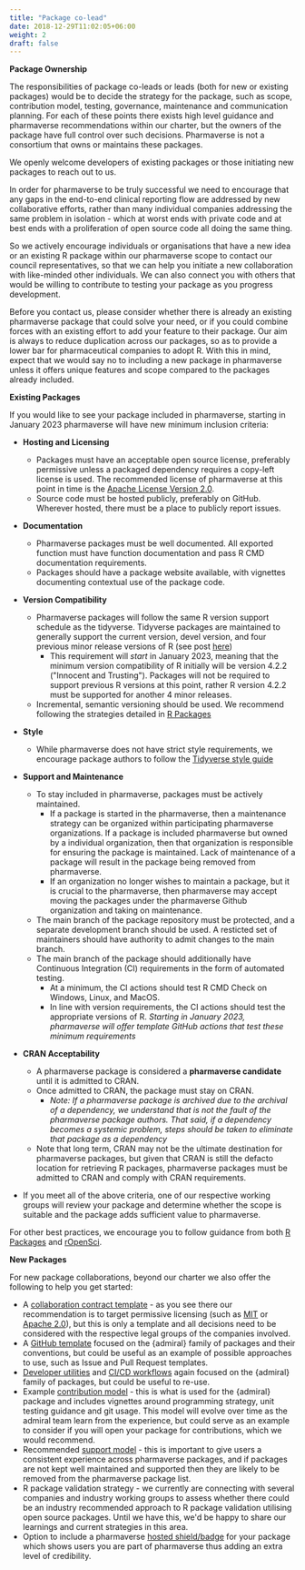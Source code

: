 ```yaml
---
title: "Package co-lead"
date: 2018-12-29T11:02:05+06:00
weight: 2
draft: false
---
```


**Package Ownership**

The responsibilities of package co-leads or leads (both for new or existing packages) would be to decide the strategy for the package, such as scope, contribution model, testing, governance, maintenance and communication planning.
For each of these points there exists high level guidance and pharmaverse recommendations within our charter, but the owners of the package have full control over such decisions.
Pharmaverse is not a consortium that owns or maintains these packages. 

We openly welcome developers of existing packages or those initiating new packages to reach out to us.

In order for pharmaverse to be truly successful we need to encourage that any gaps in the end-to-end clinical reporting flow are addressed by new collaborative efforts, 
rather than many individual companies addressing the same problem in isolation - which at worst ends with private code and at best ends with a proliferation of open 
source code all doing the same thing.

So we actively encourage individuals or organisations that have a new idea or an existing R package within our pharmaverse scope to contact our council representatives, so that 
we can help you initiate a new collaboration with like-minded other individuals. We can also connect you with others that would be willing to contribute to testing 
your package as you progress development.

Before you contact us, please consider whether there is already an existing pharmaverse package that could solve your need, or if you could combine forces
with an existing effort to add your feature to their package. Our aim is always to reduce duplication across our packages, so as to provide a lower bar for
pharmaceutical companies to adopt R. With this in mind, expect that we would say no to including a new package in pharmaverse unless it offers unique features
and scope compared to the packages already included.

**Existing Packages**

If you would like to see your package included in pharmaverse, starting in January 2023 pharmaverse will have new minimum inclusion criteria:

* __Hosting and Licensing__
  * Packages must have an acceptable open source license, preferably permissive unless a packaged dependency requires a copy-left license is used. The recommended license of pharmaverse at this point in time is the [Apache License Version 2.0](https://www.apache.org/licenses/LICENSE-2.0).
  * Source code must be hosted publicly, preferably on GitHub. Wherever hosted, there must be a place to publicly report issues.

* __Documentation__
  * Pharmaverse packages must be well documented. All exported function must have function documentation and pass R CMD documentation requirements.
  * Packages should have a package website available, with vignettes documenting contextual use of the package code.  

* __Version Compatibility__
  * Pharmaverse packages will follow the same R version support schedule as the tidyverse. Tidyverse packages are maintained to generally support the current version, devel version, and four previous minor release versions of R (see post [here](https://www.tidyverse.org/blog/2019/04/r-version-support/))
    * This requirement will _start_ in January 2023, meaning that the minimum version compatibility of R initially will be version 4.2.2 ("Innocent and Trusting"). Packages will not be required to support previous R versions at this point, rather R version 4.2.2 must be supported for another 4 minor releases.
  * Incremental, semantic versioning should be used. We recommend following the strategies detailed in [R Packages](https://r-pkgs.org/lifecycle.html#version)

* __Style__
  * While pharmaverse does not have strict style requirements, we encourage package authors to follow the [Tidyverse style guide](https://style.tidyverse.org/)

* __Support and Maintenance__
  * To stay included in pharmaverse, packages must be actively maintained.
    * If a package is started in the pharmaverse, then a maintenance strategy can be organized within participating pharmaverse organizations. If a package is included pharmaverse but owned by a individual organization, then that organization is responsible for ensuring the package is maintained. Lack of maintenance of a package will result in the package being removed from pharmaverse.
    * If an organization no longer wishes to maintain a package, but it is crucial to the pharmaverse, then pharmaverse may accept moving the packages under the pharmaverse Github organization and taking on maintenance. 
  * The main branch of the package repository must be protected, and a separate development branch should be used. A resticted set of maintainers should have authority to admit changes to the main branch.
  * The main branch of the package should additionally have Continuous Integration (CI) requirements in the form of automated testing. 
    * At a minimum, the CI actions should test R CMD Check on Windows, Linux, and MacOS.
    * In line with version requirements, the CI actions should test the appropriate versions of R. _Starting in January 2023, pharmaverse will offer template GitHub actions that test these minimum requirements_

* __CRAN Acceptability__
  * A pharmaverse package is considered a __pharmaverse candidate__ until it is admitted to CRAN. 
  * Once admitted to CRAN, the package must stay on CRAN.
    * _Note: If a pharmaverse package is archived due to the archival of a dependency, we understand that is not the fault of the pharmaverse package authors. That said, if a dependency becomes a systemic problem, steps should be taken to eliminate that package as a dependency_
  * Note that long term, CRAN may not be the ultimate destination for pharmaverse packages, but given that CRAN is still the defacto location for retrieving R packages, pharmaverse packages must be admitted to CRAN and comply with CRAN requirements.

* If you meet all of the above criteria, one of our respective working groups will review your package and determine whether the scope is suitable and the package
adds sufficient value to pharmaverse. 

For other best practices, we encourage you to follow guidance from both [R Packages](https://r-pkgs.org/) and [rOpenSci](https://devguide.ropensci.org/building.html).

**New Packages**

For new package collaborations, beyond our charter we also offer the following to help you get started:
* A [collaboration contract template](https://github.com/pharmaverse/pharmaverse/blob/main/content/contribute/Pharmaverse%20Collaborative%20Agreement%20(template).docx) - 
as you see there our recommendation is to target permissive licensing (such as [MIT](https://opensource.org/licenses/MIT) or 
[Apache 2.0](https://opensource.org/licenses/Apache-2.0)), but this is only a template and all decisions need to be considered with the respective legal groups of the 
companies involved.
* A [GitHub template](https://github.com/pharmaverse/admiraltemplate) focused on the {admiral} family of packages and their conventions, but could be useful as an
example of possible approaches to use, such as Issue and Pull Request templates.
* [Developer utilities](https://pharmaverse.github.io/admiraldev/) and [CI/CD workflows](https://pharmaverse.github.io/admiralci/) again focused on the {admiral} family of packages, but could be useful to re-use.
* Example [contribution model](https://pharmaverse.github.io/admiral/articles/contribution_model.html) - this is what is used for the {admiral} package and includes 
vignettes around programming strategy, unit testing guidance and git usage. This model will evolve over time as the admiral team learn from the experience, but could 
serve as an example to consider if you will open your package for contributions, which we would recommend.
* Recommended [support model](https://pharmaverse.org/support/) - this is important to give users a consistent experience across pharmaverse packages, and if packages 
are not kept well maintained and supported then they are likely to be removed from the pharmaverse package list.
* R package validation strategy - we currently are connecting with several companies and industry working groups to assess whether there could be an industry 
recommended approach to R package validation utilising open source packages. Until we have this, we'd be happy to share our learnings and current strategies in this area.
* Option to include a pharmaverse [hosted shield/badge](https://pharmaverse.org/contribute/badges/) for your package which shows users you are part of pharmaverse 
thus adding an extra level of credibility.
